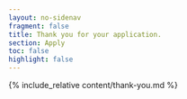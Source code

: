 ```yaml
---
layout: no-sidenav
fragment: false
title: Thank you for your application.
section: Apply
toc: false
highlight: false
---
```


{% include_relative content/thank-you.md %}

